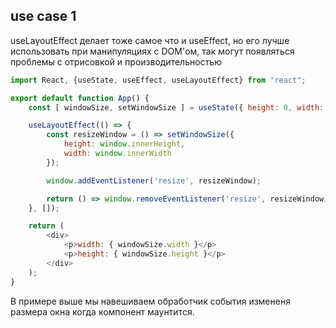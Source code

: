 ## use case 1
useLayoutEffect делает тоже самое что и useEffect, но его лучше использовать при манипуляциях
с DOM'ом, так могут появляться проблемы с отрисовкой и производительностью
```js
import React, {useState, useEffect, useLayoutEffect} from "react";

export default function App() {
    const [ windowSize, setWindowSize ] = useState({ height: 0, width: 0 });

    useLayoutEffect(() => {
        const resizeWindow = () => setWindowSize({
            height: window.innerHeight,
            width: window.innerWidth
        });

        window.addEventListener('resize', resizeWindow);

        return () => window.removeEventListener('resize', resizeWindow);
    }, []);

    return (
        <div>
            <p>width: { windowSize.width }</p>
            <p>height: { windowSize.height }</p>
        </div>
    );
}
```
В примере выше мы навешиваем обработчик события измененя размера окна когда компонент маунтится.